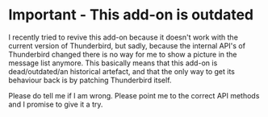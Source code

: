 # Important - This add-on is outdated

I recently tried to revive this add-on because it doesn't work with the current version of Thunderbird, but sadly, 
because the internal API's of Thunderbird changed there is no way for me to show a picture in the message list anymore. 
This basically means that this add-on is dead/outdated/an historical artefact, 
and that the only way to get its behaviour back is by patching Thunderbird itself. 

Please do tell me if I am wrong. 
Please point me to the correct API methods and I promise to give it a try.
